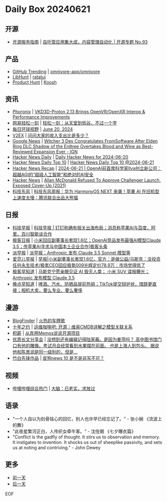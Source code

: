 # Daily Box 20240621

## 开源
- [开源服务指南](https://osguider.com/blog/) | [自托管应用集大成，内容管理自动化 | 开源专题 No.93](https://osguider.com/blog/post/topic/topic-93/)

## 产品
- [GitHub Trending](https://github.com/trending?since=daily) | [omnivore-app/omnivore](https://github.com/omnivore-app/omnivore)
- [LibHunt](https://www.libhunt.com/) | [ratatui](https://www.libhunt.com/r/ratatui)
- [Product Hunt](https://www.producthunt.com) | [Koosh](https://www.producthunt.com/posts/koosh-2)

## 资讯
- [Phoronix](https://www.phoronix.com/) | [VKD3D-Proton 2.13 Brings OpenVR/OpenXR Interop & Performance Improvements](https://www.phoronix.com/news/VKD3D-Proton-2.13)
- [网易轻松一刻](https://m.163.com/touch/exclusive/sub/qsyk) | [轻松一刻：从天堂到低谷，不过一个字](https://m.163.com/news/article/J5804DFL000181BR.html)
- [每日环球视野](https://idai.ly/) | [June 20, 2024](http://m.idai.ly/se/a193iG?1718812800)
- [V2EX](https://www.v2ex.com/) | [问问大家的收入支出比是多少？](https://www.v2ex.com/t/1051421)
- [Google News](https://news.google.com/topics/CAAqJggKIiBDQkFTRWdvSUwyMHZNRGRqTVhZU0FtVnVHZ0pWVXlnQVAB) | [Witcher 3 Dev Congratulates FromSoftware After Elden Ring DLC Shadow of the Erdtree Overtakes Blood and Wine as Best-Reviewed Expansion Ever - IGN](https://news.google.com/rss/articles/CBMiqQFodHRwczovL3d3dy5pZ24uY29tL2FydGljbGVzL3dpdGNoZXItMy1kZXYtY29uZ3JhdHVsYXRlcy1mcm9tc29mdHdhcmUtYWZ0ZXItZWxkZW4tcmluZy1kbGMtc2hhZG93LW9mLXRoZS1lcmR0cmVlLW92ZXJ0YWtlcy1ibG9vZC1hbmQtd2luZS1hcy1iZXN0LXJldmlld2VkLWV4cGFuc2lvbi1ldmVy0gEA?oc=5)
- [Hacker News Daily](https://www.daemonology.net/hn-daily/) | [Daily Hacker News for 2024-06-20](https://www.daemonology.net/hn-daily/2024-06-20.html)
- [Hacker News Daily Top 10](https://github.com/headllines/hackernews-daily) | [Hacker News Daily Top 10 @2024-06-21](https://github.com/headllines/hackernews-daily/issues/1442)
- [Hacker News Recap](https://www.xiaoyuzhoufm.com/podcast/6456fdfc0a8e51c73e68d0cd) | [2024-06-21 | OpenAI前首席科学家Ilya创立新公司：超越AGI的“超级人工智能”和绝对的AI安全](https://www.xiaoyuzhoufm.com/episode/6674cdabc26e396a364545d3)
- [Hacker News](https://news.ycombinator.com/front) | [Allan McDonald Refused To Approve Challenger Launch, Exposed Cover-Up (2021)](https://news.ycombinator.com/item?id=40748371)
- [科技东风](https://m.smzdm.com/tag/tn0400v/) | [科技东风周报｜华为 HarmonyOS NEXT 来袭！苹果 AI 在旧机型上速度太慢；腾讯联合出品大熊猫](https://post.m.smzdm.com/p/a5xv0ww3/)

## 日报
- [科技早报](https://www.jiemian.com/lists/459.html) | [科技早报 | 钉钉称确有相关出海布局；消息称苹果AI与百度、阿里、百川智能谈合作](https://www.jiemian.com/article/11311477.html)
- [极客日报](https://blog.csdn.net/csdngeeknews) | [小米回应副董事长套现1.6亿；OpenAI竞品发布最强AI模型Claude 3.5；传苹果AI寻求与中国本土企业合作|极客头条](https://blog.csdn.net/weixin_39786569/article/details/139849673)
- [派早报](https://sspai.com/tag/%E6%B4%BE%E6%97%A9%E6%8A%A5) | [派早报：Anthropic 发布 Claude 3.5 Sonnet 模型等](https://sspai.com/post/89783)
- [爱范儿早报](https://www.ifanr.com/category/ifanrnews) | [早报|小米副董事长套现1.6亿，官方：是做公益/马斯克：没投资任何永生技术/极氪CEO回应极氪009光辉定价78.9万：市场觉得低了](https://www.ifanr.com/1589739)
- [极客早知道](https://www.geekpark.net/column/74) | [马斯克宁愿亲眼见证 AI 毁灭人类； 小米 SUV 谍报曝光；Anthropic 发布模型 Claude 3.5 ](https://www.geekpark.net/news/336840)
- [晚点早知道](https://www.latepost.com/news/index?proma=3) | [啤酒、汽水、防晒品提前热销；TikTok提交辩护状，措辞更直接；相机大卖，要么专业、要么奢侈](https://www.latepost.com/news/dj_detail?id=2347)

## 漫游
- [BlogFinder](https://bf.zzxworld.com/) | [火热的车牌歌](http://www.ickg.net/Cultural/chepai.html?utm_source=blogfinder)
- [十年之约](https://www.foreverblog.cn/feeds.html) | [运维咖啡吧: 开源｜维易CMDB详解之模型关联关系](https://blog.ops-coffee.cn/veops/oneops-cmdb-ci-types-configure-relationship)
- [积薪](https://firewood.news/) | [从弃用Memos说说开源项目](https://www.skyue.com/24061300.html)
- [优质长文分享会](https://m.okjike.com/topics/56d2fabe7cb3331100467e2b) | [没想到还有编辑记得陆家羲。是因为姜萍吗？ 高中图书馆门口有他的雕像。考试月会经常看到水果摆在前面。 也是上海人到包头。 据说他和陈景润是同一级别的，但是...](https://mp.weixin.qq.com/s/PRJqC1tCuNUI2HYN1tK9Og)
- [竹白先锋作品](https://www.zhubai.wiki/) | [皮狗news 10 是不是非写不可？](https://open.zhubai.wiki/a/l/t/z/pl/xpaidia/2415785204498509824)

## 视频
- [哔哩哔哩综合热门](https://www.bilibili.com/v/popular/all/) | [大脑：已老实，求放过](https://b23.tv/BV1Z1421C77m)

## 语录
- "一个人自以为刻骨铭心的回忆，别人也许早已经忘记了。" - 张小娴 《流波上的舞》
- "此夜星繁河正白，人传织女牵牛客。" - 沈佺期 《七夕曝衣篇》
- "Conflict is the gadfly of thought. It stirs us to observation and memory. It instigates to invention. It shocks us out of sheeplike passivity, and sets us at noting and contriving." - John Dewey

## 更多
- [前一天](daily-box-20240620.md)
- [后一天](daily-box-20240622.md)

EOF